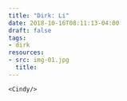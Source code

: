 ```yaml
---
title: "Dirk: Li"
date: 2018-10-16T08:11:13-04:00
draft: false
tags:
- dirk
resources:
- src: img-01.jpg
  title:
---
```


`<Cindy/>`
